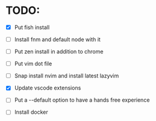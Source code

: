# TODO:
- [x] Put fish install

-[ ] Install fnm and default node with it

-[ ] Put zen install in addition to chrome

-[ ] Put vim dot file

- [ ] Snap install nvim and install latest lazyvim

-[x] Update vscode extensions

-[ ] Put a --default option to have a hands free experience

-[ ] Install docker
